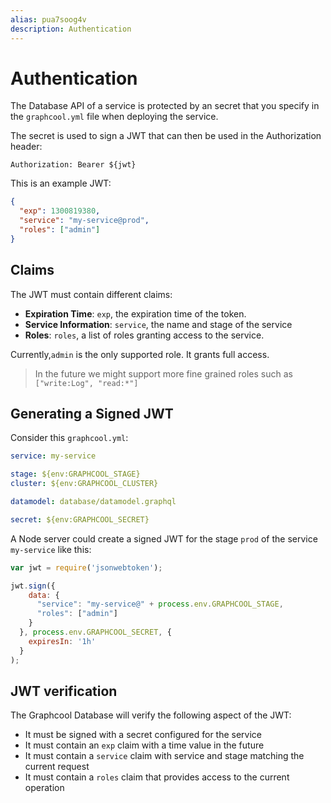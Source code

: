 ```yaml
---
alias: pua7soog4v
description: Authentication
---
```


# Authentication

The Database API of a service is protected by an secret that you specify in the `graphcool.yml` file when deploying the service.

The secret is used to sign a JWT that can then be used in the Authorization header:

```
Authorization: Bearer ${jwt}
```

This is an example JWT:

```json
{
  "exp": 1300819380,
  "service": "my-service@prod",
  "roles": ["admin"]
}
```

## Claims

The JWT must contain different claims:

- **Expiration Time**: `exp`, the expiration time of the token.
- **Service Information**: `service`, the name and stage of the service
- **Roles**: `roles`, a list of roles granting access to the service.

Currently,`admin` is the only supported role. It grants full access.

> In the future we might support more fine grained roles such as `["write:Log", "read:*"]`

## Generating a Signed JWT

Consider this `graphcool.yml`:

```yml
service: my-service

stage: ${env:GRAPHCOOL_STAGE}
cluster: ${env:GRAPHCOOL_CLUSTER}

datamodel: database/datamodel.graphql

secret: ${env:GRAPHCOOL_SECRET}
```

A Node server could create a signed JWT for the stage `prod` of the service `my-service` like this:

```js
var jwt = require('jsonwebtoken');

jwt.sign({
    data: {
      "service": "my-service@" + process.env.GRAPHCOOL_STAGE,
      "roles": ["admin"]
    }
  }, process.env.GRAPHCOOL_SECRET, {
    expiresIn: '1h'
  }
);
```

## JWT verification

The Graphcool Database will verify the following aspect of the JWT:

- It must be signed with a secret configured for the service
- It must contain an `exp` claim with a time value in the future
- It must contain a `service` claim with service and stage matching the current request
- It must contain a `roles` claim that provides access to the current operation

